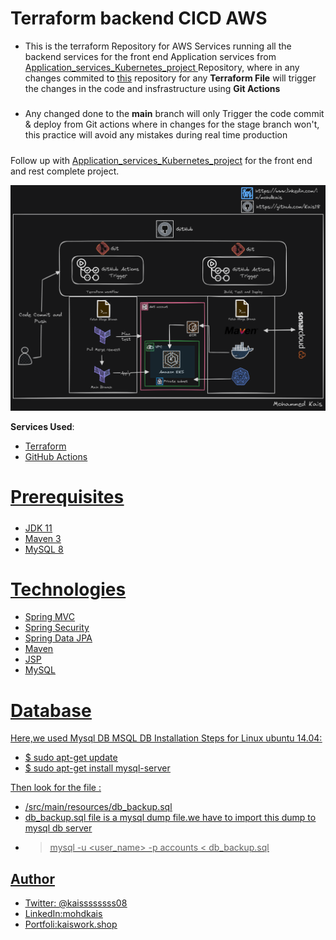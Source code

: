 # Terraform backend CICD AWS
* This is the terraform Repository for AWS Services running  all the backend services for the front end Application services from [Application_services_Kubernetes_project
](https://github.com/Kais18/Application_services_Kubernetes_project) Repository, where in any changes commited to [this](https://github.com/Kais18/Terraform_backend_CICD_AWS) repository for any **Terraform File** will trigger the changes in the code and insfrastructure using **Git Actions** <br />
#####
* Any changed done to the **main** branch will only Trigger the code commit & deploy from Git actions where in changes for the stage branch won't, this practice will avoid any mistakes during real time production <br />
#####
Follow up with  [Application_services_Kubernetes_project](https://github.com/Kais18/Application_services_Kubernetes_project) for the front end and rest complete project.

![Architecture Diagram](gitaction_dark.png)

**Services Used**:

- <u> Terraform <u />
- <u> GitHub Actions <u />
  
# Prerequisites
#####
- JDK 11
- Maven 3
- MySQL 8 

# Technologies 
- Spring MVC
- Spring Security
- Spring Data JPA
- Maven
- JSP
- MySQL
# Database
Here,we used Mysql DB 
MSQL DB Installation Steps for Linux ubuntu 14.04:
- $ sudo apt-get update
- $ sudo apt-get install mysql-server

Then look for the file :
- /src/main/resources/db_backup.sql
- db_backup.sql file is a mysql dump file.we have to import this dump to mysql db server
- > mysql -u <user_name> -p accounts < db_backup.sql

  
## Author
- Twitter: [@kaissssssss08](https://twitter.com/kaissssssss08)
- LinkedIn:[mohdkais](https://www.linkedin.com/in/mohdkais/)
- Portfoli:[kaiswork.shop](https://www.kaiswork.shop)
